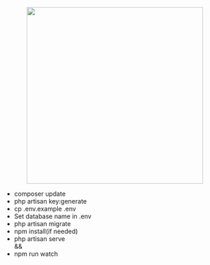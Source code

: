 <p align="center"><a href="https://laravel.com" target="_blank"><img src="https://raw.githubusercontent.com/laravel/art/master/logo-lockup/5%20SVG/2%20CMYK/1%20Full%20Color/laravel-logolockup-cmyk-red.svg" width="400"></a></p>

<p align="center">
    <ul>
        <li> composer update</li>
        <li> php artisan key:generate</li>
        <li>cp .env.example .env</li>
        <li>Set database name in .env</li>
        <li>php artisan migrate </li>
        <li>npm install(if needed) </li>
        <li>php artisan serve </li> && 
        <li>npm run watch</li>
    </ul>
</p>

